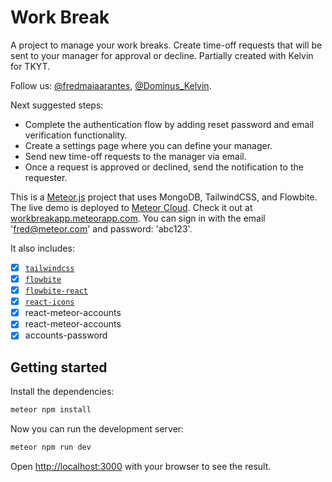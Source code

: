 # Work Break

A project to manage your work breaks. Create time-off requests that will be sent to your manager for approval or decline. Partially created with Kelvin for TKYT.

Follow us: [@fredmaiaarantes](https://twitter.com/fredmaiaarantes), [@Dominus_Kelvin](https://twitter.com/Dominus_Kelvin).

Next suggested steps:

- Complete the authentication flow by adding reset password and email verification functionality.
- Create a settings page where you can define your manager.
- Send new time-off requests to the manager via email.
- Once a request is approved or declined, send the notification to the requester.

This is a [Meteor.js](https://meteor.com/) project that uses MongoDB, TailwindCSS, and Flowbite. The live demo is deployed to [Meteor Cloud](https://meteor.com/cloud). Check it out at [workbreakapp.meteorapp.com](https://workbreakapp.meteorapp.com).
You can sign in with the email 'fred@meteor.com' and password: 'abc123'.

It also includes:

- [x] [`tailwindcss`](https://tailwindcss.com)
- [x] [`flowbite`](https://flowbite.com)
- [x] [`flowbite-react`](https://flowbite-react.com)
- [x] [`react-icons`](https://react-icons.github.io/react-icons)
- [x] react-meteor-accounts
- [x] react-meteor-accounts
- [x] accounts-password

## Getting started

Install the dependencies:

```bash
meteor npm install
```

Now you can run the development server:

```bash
meteor npm run dev
```

Open [http://localhost:3000](http://localhost:3000) with your browser to see the result.
